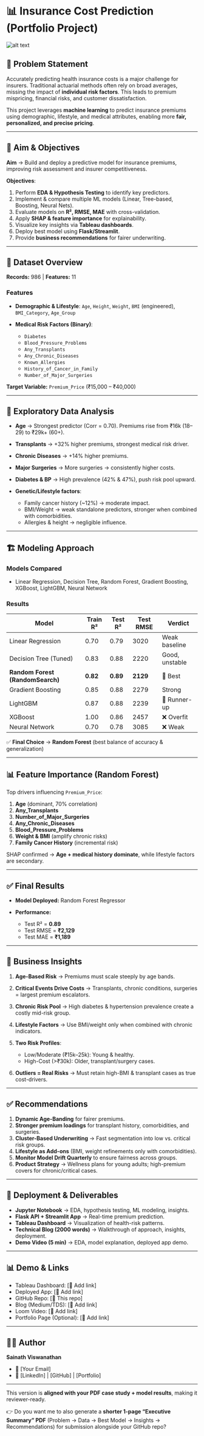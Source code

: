 # 📊 Insurance Cost Prediction (Portfolio Project)

![alt text](Images/Streamlit_app_Frontend.png)

## 📌 Problem Statement

Accurately predicting health insurance costs is a major challenge for insurers. Traditional actuarial methods often rely on broad averages, missing the impact of **individual risk factors**. This leads to premium mispricing, financial risks, and customer dissatisfaction.

This project leverages **machine learning** to predict insurance premiums using demographic, lifestyle, and medical attributes, enabling more **fair, personalized, and precise pricing**.

---

## 🎯 Aim & Objectives

**Aim** → Build and deploy a predictive model for insurance premiums, improving risk assessment and insurer competitiveness.

**Objectives**:

1. Perform **EDA & Hypothesis Testing** to identify key predictors.
2. Implement & compare multiple ML models (Linear, Tree-based, Boosting, Neural Nets).
3. Evaluate models on **R², RMSE, MAE** with cross-validation.
4. Apply **SHAP & feature importance** for explainability.
5. Visualize key insights via **Tableau dashboards**.
6. Deploy best model using **Flask/Streamlit**.
7. Provide **business recommendations** for fairer underwriting.

---

## 📂 Dataset Overview

**Records:** 986 | **Features:** 11

### Features

* **Demographic & Lifestyle**: `Age`, `Height`, `Weight`, `BMI` (engineered), `BMI_Category`, `Age_Group`
* **Medical Risk Factors (Binary)**:

  * `Diabetes`
  * `Blood_Pressure_Problems`
  * `Any_Transplants`
  * `Any_Chronic_Diseases`
  * `Known_Allergies`
  * `History_of_Cancer_in_Family`
  * `Number_of_Major_Surgeries`

**Target Variable:** `Premium_Price` (₹15,000 – ₹40,000)

---

## 🔎 Exploratory Data Analysis

* **Age** → Strongest predictor (Corr = 0.70). Premiums rise from ₹16k (18–29) to ₹29k+ (60+).
* **Transplants** → +32% higher premiums, strongest medical risk driver.
* **Chronic Diseases** → +14% higher premiums.
* **Major Surgeries** → More surgeries → consistently higher costs.
* **Diabetes & BP** → High prevalence (42% & 47%), push risk pool upward.
* **Genetic/Lifestyle factors**:

  * Family cancer history (\~12%) → moderate impact.
  * BMI/Weight → weak standalone predictors, stronger when combined with comorbidities.
  * Allergies & height → negligible influence.

---

## 🏗️ Modeling Approach

### Models Compared

* Linear Regression, Decision Tree, Random Forest, Gradient Boosting, XGBoost, LightGBM, Neural Network

### Results

| Model                            | Train R² | Test R²  | Test RMSE | Verdict        |
| -------------------------------- | -------- | -------- | --------- | -------------- |
| Linear Regression                | 0.70     | 0.79     | 3020      | Weak baseline  |
| Decision Tree (Tuned)            | 0.83     | 0.88     | 2220      | Good, unstable |
| **Random Forest (RandomSearch)** | **0.82** | **0.89** | **2129**  | 🥇 Best        |
| Gradient Boosting                | 0.85     | 0.88     | 2279      | Strong         |
| LightGBM                         | 0.87     | 0.88     | 2239      | 🥈 Runner-up   |
| XGBoost                          | 1.00     | 0.86     | 2457      | ❌ Overfit      |
| Neural Network                   | 0.70     | 0.78     | 3085      | ❌ Weak         |

✅ **Final Choice** → **Random Forest** (best balance of accuracy & generalization)

---

## 📊 Feature Importance (Random Forest)

Top drivers influencing `Premium_Price`:

1. **Age** (dominant, 70% correlation)
2. **Any\_Transplants**
3. **Number\_of\_Major\_Surgeries**
4. **Any\_Chronic\_Diseases**
5. **Blood\_Pressure\_Problems**
6. **Weight & BMI** (amplify chronic risks)
7. **Family Cancer History** (incremental risk)

SHAP confirmed → **Age + medical history dominate**, while lifestyle factors are secondary.

---

## ✅ Final Results

* **Model Deployed:** Random Forest Regressor
* **Performance:**

  * Test R² = **0.89**
  * Test RMSE = **₹2,129**
  * Test MAE = **₹1,189**

---

## 📖 Business Insights

1. **Age-Based Risk** → Premiums must scale steeply by age bands.
2. **Critical Events Drive Costs** → Transplants, chronic conditions, surgeries = largest premium escalators.
3. **Chronic Risk Pool** → High diabetes & hypertension prevalence create a costly mid-risk group.
4. **Lifestyle Factors** → Use BMI/weight only when combined with chronic indicators.
5. **Two Risk Profiles**:

   * Low/Moderate (₹15k–25k): Young & healthy.
   * High-Cost (>₹30k): Older, transplant/surgery cases.
6. **Outliers = Real Risks** → Must retain high-BMI & transplant cases as true cost-drivers.

---

## ✅ Recommendations

1. **Dynamic Age-Banding** for fairer premiums.
2. **Stronger premium loadings** for transplant history, comorbidities, and surgeries.
3. **Cluster-Based Underwriting** → Fast segmentation into low vs. critical risk groups.
4. **Lifestyle as Add-ons** (BMI, weight refinements only with comorbidities).
5. **Monitor Model Drift Quarterly** to ensure fairness across groups.
6. **Product Strategy** → Wellness plans for young adults; high-premium covers for chronic/critical cases.

---

## 🚀 Deployment & Deliverables

* **Jupyter Notebook** → EDA, hypothesis testing, ML modeling, insights.
* **Flask API + Streamlit App** → Real-time premium prediction.
* **Tableau Dashboard** → Visualization of health-risk patterns.
* **Technical Blog (2000 words)** → Walkthrough of approach, insights, deployment.
* **Demo Video (5 min)** → EDA, model explanation, deployed app demo.

---

## 📊 Demo & Links

* Tableau Dashboard: \[🔗 Add link]
* Deployed App: \[🔗 Add link]
* GitHub Repo: \[🔗 This repo]
* Blog (Medium/TDS): \[🔗 Add link]
* Loom Video: \[🔗 Add link]
* Portfolio Page (Optional): \[🔗 Add link]

---

## 👨‍💻 Author

**Sainath Viswanathan**

* 📧 \[Your Email]
* 🔗 \[LinkedIn] | \[GitHub] | \[Portfolio]

---

This version is **aligned with your PDF case study + model results**, making it reviewer-ready.

👉 Do you want me to also generate a **shorter 1-page “Executive Summary” PDF** (Problem → Data → Best Model → Insights → Recommendations) for submission alongside your GitHub repo?
